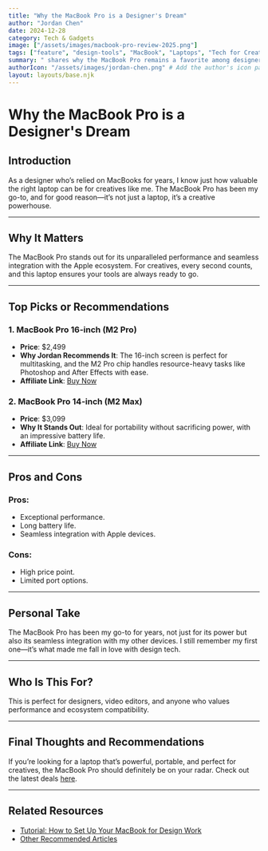 ```yaml
---
title: "Why the MacBook Pro is a Designer's Dream"
author: "Jordan Chen"
date: 2024-12-28
category: Tech & Gadgets
image: ["/assets/images/macbook-pro-review-2025.png"]
tags: ["feature", "design-tools", "MacBook", "Laptops", "Tech for Creatives"]
summary: " shares why the MacBook Pro remains a favorite among designers."
authorIcon: "/assets/images/jordan-chen.png" # Add the author's icon path here
layout: layouts/base.njk
---
```


# Why the MacBook Pro is a Designer's Dream

## Introduction
As a designer who’s relied on MacBooks for years, I know just how valuable the right laptop can be for creatives like me. The MacBook Pro has been my go-to, and for good reason—it’s not just a laptop, it’s a creative powerhouse.

---

## Why It Matters
The MacBook Pro stands out for its unparalleled performance and seamless integration with the Apple ecosystem. For creatives, every second counts, and this laptop ensures your tools are always ready to go.

---

## Top Picks or Recommendations
### 1. **MacBook Pro 16-inch (M2 Pro)**
- **Price**: $2,499
- **Why Jordan Recommends It**: The 16-inch screen is perfect for multitasking, and the M2 Pro chip handles resource-heavy tasks like Photoshop and After Effects with ease.
- **Affiliate Link**: [Buy Now](#)

### 2. **MacBook Pro 14-inch (M2 Max)**
- **Price**: $3,099
- **Why It Stands Out**: Ideal for portability without sacrificing power, with an impressive battery life.
- **Affiliate Link**: [Buy Now](#)

---

## Pros and Cons
### Pros:
- Exceptional performance.
- Long battery life.
- Seamless integration with Apple devices.

### Cons:
- High price point.
- Limited port options.

---

## Personal Take
The MacBook Pro has been my go-to for years, not just for its power but also its seamless integration with my other devices. I still remember my first one—it’s what made me fall in love with design tech.

---

## Who Is This For?
This is perfect for designers, video editors, and anyone who values performance and ecosystem compatibility.

---

## Final Thoughts and Recommendations
If you’re looking for a laptop that’s powerful, portable, and perfect for creatives, the MacBook Pro should definitely be on your radar. Check out the latest deals [here](#).

---

## Related Resources
- [Tutorial: How to Set Up Your MacBook for Design Work](#)
- [Other Recommended Articles](#)

